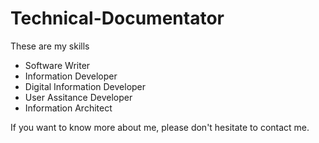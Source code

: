 # Technical-Documentator
These are my skills
* Software Writer
* Information Developer
* Digital Information Developer
* User Assitance Developer
* Information Architect

If you want to know more about me, please don't hesitate to contact me.

